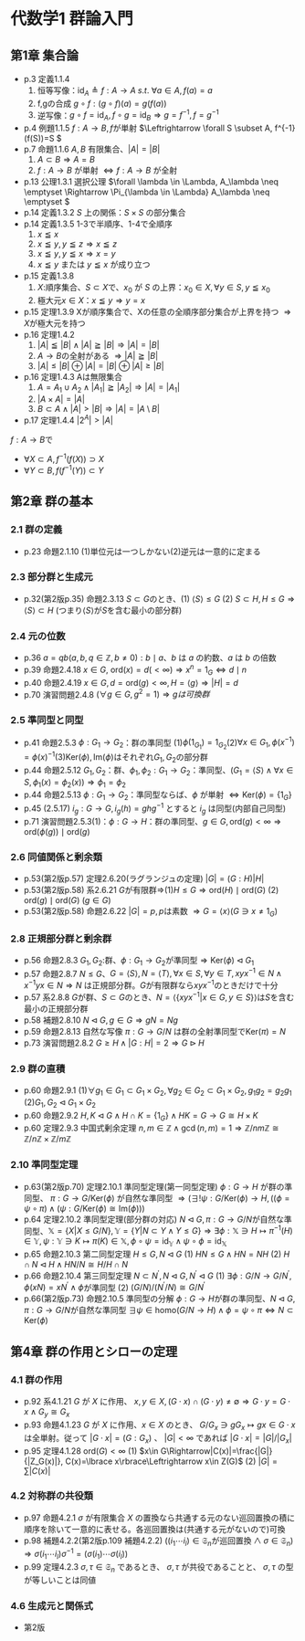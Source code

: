 # 代数学1 群論入門

## 第1章 集合論

* p.3 定義1.1.4
    1. 恒等写像：$\mathrm{id}_A \triangleq f: A \rightarrow A \; s.t. \ \forall a \in A, f(a) = a$
    2. f,gの合成 $g\circ f: (g\circ f)(a)=g(f(a))$
    3. 逆写像：$g\circ f=\mathrm{id}_A, f\circ g=\mathrm{id}_B \Rightarrow g = f^{-1}, f=g^{-1}$
* p.4 例題1.1.5 $f:A\rightarrow B, f$が単射 $\Leftrightarrow \forall S \subset A, f^{-1}(f(S))=S $
* p.7 命題1.1.6 $A,B$ 有限集合、$|A|=|B|$
    1. $A \subset B \Rightarrow A = B$
    2. $f:A\rightarrow B$ が単射 $\Leftrightarrow f:A\rightarrow B$ が全射
* p.13 公理1.3.1 選択公理 $\forall \lambda \in \Lambda, A_\lambda \neq \emptyset \Rightarrow \Pi_{\lambda \in \Lambda} A_\lambda \neq \emptyset $
* p.14 定義1.3.2 $S$ 上の関係：$S\times S$ の部分集合
* p.14 定義1.3.5 1-3で半順序、1-4で全順序
    1. $x \leqq x$
    2. $x \leqq y, y \leqq z \Rightarrow x \leqq z$
    3. $x \leqq y, y \leqq x \Rightarrow x = y$
    4. $x \leqq y$ または $y \leqq x$ が成り立つ
* p.15 定義1.3.8
    1. $X$:順序集合、$S \subset X$で、$x_0$ が $S$ の上界：$x_0 \in X, \forall y \in S, y \leqq x_0$
    2. 極大元$x \in X$：$x \leqq y \Rightarrow y = x$
* p.15 定理1.3.9 Xが順序集合で、Xの任意の全順序部分集合が上界を持つ $\Rightarrow X$が極大元を持つ
* p.16 定理1.4.2
    1. $|A| \leqq |B| \land |A| \geqq |B| \Rightarrow |A|=|B|$
    2. $A \rightarrow B$の全射がある $\Rightarrow |A| \geqq |B|$
    3. $|A| \le |B| \oplus |A|=|B| \oplus |A| \ge |B|$
* p.16 定理1.4.3 Aは無限集合
    1. $A=A_1 \cup A_2 \land |A_1| \geqq |A_2| \Rightarrow |A| = |A_1|$
    2. $|A\times A|=|A|$
    3. $B \subset A \land |A| > |B| \Rightarrow |A| = |A \setminus B|$
* p.17 定理1.4.4 $|2^A| > |A|$

$f:A\rightarrow B$で

* $\forall X\subset A, f^{-1}(f(X))\supset X$
* $\forall Y\subset B, f(f^{-1}(Y))\subset Y$

## 第2章 群の基本

### 2.1 群の定義

*  p.23 命題2.1.10 (1)単位元は一つしかない(2)逆元は一意的に定まる

### 2.3 部分群と生成元

* p.32(第2版p.35) 命題2.3.13 $S\subset G$のとき、(1) $\langle S\rangle\le G$ (2) $S \subset H, H \le G \Rightarrow \langle S\rangle\subset H$ (つまり$\langle S\rangle$が$S$を含む最小の部分群)

### 2.4 元の位数

* p.36 $a = qb (a,b,q \in \mathbb{Z}, b \neq 0): b \mid a$、$b$ は $a$ の約数、$a$ は $b$ の倍数
* p.39 命題2.4.18 $x \in G$, $\mathrm{ord}(x)=d (<\infty)\Rightarrow x^n = 1_G \Leftrightarrow d \mid n$
* p.40 命題2.4.19 $x\in G, d=\mathrm{ord}(g)\lt\infty,H=\langle g\rangle\Rightarrow|H|=d$
* p.70 演習問題2.4.8 $(\forall g\in G, g^2=1)\Rightarrow gは可換群$

### 2.5 準同型と同型

* p.41 命題2.5.3 $\phi:G_1\rightarrow G_2$：群の準同型 (1)$\phi(1_{G_1})=1_{G_2}$(2)$\forall x\in G_1, \phi(x^{-1})=\phi(x)^{-1}$(3)$\mathrm{Ker}(\phi),\mathrm{Im}(\phi)$はそれぞれ$G_1,G_2$の部分群
* p.44 命題2.5.12 $G_1,G_2$：群、$\phi_1, \phi_2: G_1 \rightarrow G_2$：準同型、($G_1 = \langle S\rangle \land \forall x \in S, \phi_1(x) = \phi_2(x)) \Rightarrow \phi_1 = \phi_2$
* p.44 命題2.5.13 $\phi:G_1 \rightarrow G_2$：準同型ならば、$\phi$ が単射 $\Leftrightarrow \mathrm{Ker}(\phi)=\{1_G\}$
* p.45 (2.5.17) $i_g : G \rightarrow G, i_g(h) = ghg^{-1}$ とすると $i_g$ は同型(内部自己同型)
* p.71 演習問題2.5.3(1)：$\phi:G\rightarrow H$：群の準同型、$g\in G, \mathrm{ord}(g)<\infty\Rightarrow\mathrm{ord}(\phi(g))\mid \mathrm{ord}(g)$

### 2.6 同値関係と剰余類

* p.53(第2版p.57) 定理2.6.20(ラグランジュの定理) $|G|=(G:H)|H|$
* p.53(第2版p.58) 系2.6.21 $G$が有限群$\Rightarrow$(1)$H\le G\Rightarrow\mathrm{ord}(H)\mid\mathrm{ord}(G)$ (2) $\mathrm{ord}(g)\mid \mathrm{ord}(G) \ (g \in G)$
* p.53(第2版p.58) 命題2.6.22 $|G|=p, p$は素数 $\Rightarrow G = \langle x \rangle (G \ni x \neq 1_G)$

### 2.8 正規部分群と剰余群

* p.56 命題2.8.3 $G_1,G_2:$群、$\phi:G_1\rightarrow G_2$が準同型$\Rightarrow \mathrm{Ker}(\phi)\triangleleft G_1$
* p.57 命題2.8.7 $N\le G$、$G=\langle S\rangle,N =\langle T\rangle,\forall x\in S,\forall y\in T,xyx^{-1}\in N\land x^{-1}yx\in N \Rightarrow N$ は正規部分群。$G$が有限群なら$xyx^{-1}$のときだけで十分
* p.57 系2.8.8 $G$が群、$S \subset G$のとき、$N=\langle\{xyx^{-1}|x\in G, y\in S\}\rangle$は$S$を含む最小の正規部分群
* p.58 補題2.8.10 $N\triangleleft G, g\in G\Rightarrow gN=Ng$
* p.59 命題2.8.13 自然な写像 $\pi:G\rightarrow G/N$ は群の全射準同型で$\mathrm{Ker}(\pi)=N$
* p.73 演習問題2.8.2 $G\ge H\land|G:H|=2\Rightarrow G\triangleright H$

### 2.9 群の直積

* p.60 命題2.9.1 (1)$\forall g_1\in G_1\subset G_1\times G_2, \forall g_2\in G_2\subset G_1\times G_2, g_1g_2=g_2g_1$ (2)$G_1,G_2\triangleleft G_1\times G_2$
* p.60 命題2.9.2 $H,K\triangleleft G\land H\cap K=\lbrace1_G\rbrace\land HK=G\rightarrow G\cong H\times K$
* p.60 定理2.9.3 中国式剰余定理 $n,m\in\mathbb{Z}\land\gcd(n,m)=1\Rightarrow\mathbb{Z}/nm\mathbb{Z}\cong\mathbb{Z}/n\mathbb{Z}\times\mathbb{Z}/m\mathbb{Z}$

### 2.10 準同型定理

* p.63(第2版p.70) 定理2.10.1 準同型定理(第一同型定理) $\phi:G\rightarrow H$ が群の準同型、 $\pi:G\rightarrow G/\mathrm{Ker}(\phi)$ が自然な準同型 $\Rightarrow (\exists!\psi:G/\mathrm{Ker}(\phi)\rightarrow H,((\phi=\psi\circ\pi)\land(\psi:G/\mathrm{Ker}(\phi)\cong\mathrm{Im}(\phi)))$
* p.64 定理2.10.2 準同型定理(部分群の対応) $N\triangleleft G, \pi:G\rightarrow G/N$が自然な準同型、$\mathbb{X}=\{X|X\le G/N\}, \mathbb{Y}=\{Y|N\subset Y\land Y\le G\}\Rightarrow\exists\phi:\mathbb{X}\ni H\mapsto\pi^{-1}(H)\in\mathbb{Y},\psi:\mathbb{Y}\ni K\mapsto\pi(K)\in\mathbb{X},\phi\circ\psi=\mathrm{id}_\mathbb{Y}\land\psi\circ\phi=\mathrm{id}_\mathbb{X}$
* p.65 命題2.10.3 第二同型定理 $H\le G, N\triangleleft G$ (1) $HN \le G\land HN=NH$ (2) $H\cap N\triangleleft H\land HN/N\cong H/H\cap N$
* p.66 命題2.10.4 第三同型定理 $N\subset N^\prime,N\triangleleft G,N^\prime\triangleleft G$ (1) $\exists \phi:G/N\rightarrow G/N^\prime,\phi(xN)=xN^\prime\land\phi$が準同型 (2) $(G/N)/(N^\prime/N)\cong G/N^\prime$
* p.66(第2版p.73) 命題2.10.5 準同型の分解 $\phi:G\rightarrow H$が群の準同型、$N\triangleleft G,\pi:G\rightarrow G/N$が自然な準同型 $\exists \psi \in \mathrm{homo}(G/N\rightarrow H)\land\phi=\psi\circ\pi\Leftrightarrow N\subset\mathrm{Ker}(\phi)$

## 第4章 群の作用とシローの定理

### 4.1 群の作用

* p.92 系4.1.21 $G$ が $X$ に作用、 $x,y\in X, (G\cdot x)\cap(G\cdot y)\neq\emptyset\Rightarrow G\cdot y=G\cdot x\land G_y \cong G_x$
* p.93 命題4.1.23 $G$ が $X$ に作用、$x\in X$ のとき、 $G/G_x\ni gG_x\mapsto gx\in G\cdot x$ は全単射。従って $|G\cdot x|=(G:G_x)$ 、 $|G|\lt\infty$ であれば $|G\cdot x|=|G|/|G_x|$
* p.95 定理4.1.28 $\mathrm{ord}(G)\lt\infty$ (1) $x\in G\Rightarrow|C(x)|=\frac{|G|}{|Z_G(x)|}, C(x)=\lbrace x\rbrace\Leftrightarrow x\in Z(G)$ (2) $|G|=\sum|C(x)|$

### 4.2 対称群の共役類

* p.97 命題4.2.1 $\sigma$ が有限集合 $X$ の置換なら共通する元のない巡回置換の積に順序を除いて一意的に表せる。各巡回置換は(共通する元がないので)可換
* p.98 補題4.2.2(第2版p.109 補題4.2.2) $((i_1\cdots i_l)\in\mathfrak{S}_n\text{が巡回置換}\land\sigma\in\mathfrak{S}_n)\Rightarrow\sigma(i_1\cdots i_l)\sigma^{-1}=(\sigma(i_1)\cdots\sigma(i_l))$
* p.99 定理4.2.3 $\sigma,\tau\in\mathfrak{S}_n$ であるとき、 $\sigma,\tau$ が共役であることと、 $\sigma,\tau$ の型が等しいことは同値

### 4.6 生成元と関係式

* 第2版 